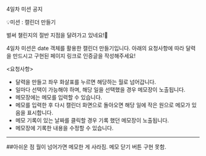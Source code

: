 4일차 미션 공지

💡미션 : 캘린더 만들기

벌써 챌린지의 절반 지점을 달려가고 있네요!👏

4일차 미션은 date 객체를 활용한 캘린더 만들기입니다.
아래의 요청사항에 따라 달력을 만드시고 구현된 페이지 링크로 인증글을 작성해주세요!

<요청사항>

- 달력을 만들고 좌우 화살표를 누르면 해당하는 월로 넘어갑니다.
- 일마다 선택이 가능해야 하며, 해당 일을 선택했을 경우 메모장이 노출됩니다.
- 메모장에는 메모를 입력할 수 있습니다.
- 메모를 입력한 후 다시 캘린더 화면으로 돌아오면 해당 일에 작은 원으로 메모가 있음을 표시합니다.
- 메모 기록이 있는 날짜를 클릭할 경우 기록 했던 메모장이 노출됩니다.
- 메모장에 기록한 내용을 수정할 수 있습니다.

---

##아쉬운 점
월이 넘어가면 메모한 게 사라짐.
메모 닫기 버튼 구현 못함.
